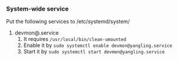 ### System-wide service

Put the following services to /etc/systemd/system/

1. devmon@.service
    1. It requires `/usr/local/bin/clean-umounted`
    2. Enable it by `sudo systemctl enable devmon@yangling.service`
    3. Start it by `sudo systemctl start devmon@yangling.service`
